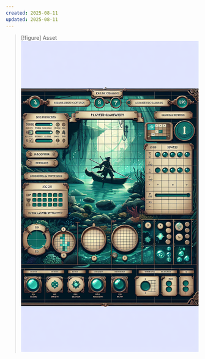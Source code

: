 ```yaml
---
created: 2025-08-11
updated: 2025-08-11
---
```


> [!figure] Asset
![](04_Resources/Assets/Generated/Digital/ui-ui-initiative-tracker-initiative-tracker.png)


